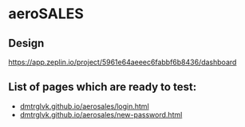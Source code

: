 # aeroSALES

## Design
https://app.zeplin.io/project/5961e64aeeec6fabbf6b8436/dashboard

## List of pages which are ready to test:

- <a href="dmtrglvk.github.io/aerosales/login.html">dmtrglvk.github.io/aerosales/login.html</a>
- <a href="https://dmtrglvk.github.io/aerosales/new-password.html">dmtrglvk.github.io/aerosales/new-password.html</a>
